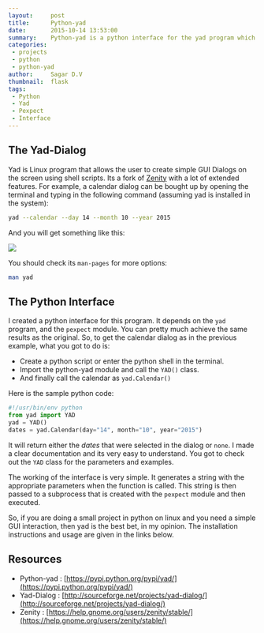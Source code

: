 ```yaml
---
layout:     post
title:      Python-yad
date:       2015-10-14 13:53:00
summary:    Python-yad is a python interface for the yad program which can be used to create simple dialogs on the screen.
categories:
 - projects
 - python
 - python-yad
author:     Sagar D.V
thumbnail:  flask
tags:
 - Python
 - Yad
 - Pexpect
 - Interface
---
```


## The Yad-Dialog

Yad is Linux program that allows the user to create simple GUI Dialogs on the screen using shell scripts. Its a fork of [Zenity](https://help.gnome.org/users/zenity/stable/) with a lot of extended features. For example, a calendar dialog can be bought up by opening the terminal and typing in the following command (assuming yad is installed in the system):

```bash
yad --calendar --day 14 --month 10 --year 2015
```

And you will get something like this:

<img style="margin:auto;display:block" src="{{ site.baseurl }}/lib/media/yad-calendar.png" height="auto"/>

You should check its `man-pages` for more options:

```bash
man yad
```

## The Python Interface

I created a python interface for this program. It depends on the `yad` program, and the `pexpect` module. You can pretty much achieve the same results as the original. So, to get the calendar dialog as in the previous example, what you got to do is:

- Create a python script or enter the python shell in the terminal.
- Import the python-yad module and call the `YAD()` class.
- And finally call the calendar as `yad.Calendar()`

Here is the sample python code:

```python
#!/usr/bin/env python
from yad import YAD
yad = YAD()
dates = yad.Calendar(day="14", month="10", year="2015")
```
It will return either the *dates* that were selected in the dialog or `none`. I made a clear documentation and its very easy to understand. You got to check out the `YAD` class for the parameters and examples.

The working of the interface is very simple. It generates a string with the appropriate parameters when the function is called. This string is then passed to a subprocess that is created with the `pexpect` module and then executed.

So, if you are doing a small project in python on linux and you need a simple GUI interaction, then yad is the best bet, in my opinion. The installation instructions and usage are given in the links below.

## Resources

- Python-yad : [https://pypi.python.org/pypi/yad/](https://pypi.python.org/pypi/yad/)
- Yad-Dialog : [http://sourceforge.net/projects/yad-dialog/](http://sourceforge.net/projects/yad-dialog/)
- Zenity : [https://help.gnome.org/users/zenity/stable/](https://help.gnome.org/users/zenity/stable/)
